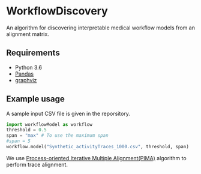 # WorkflowDiscovery
An algorithm for discovering interpretable medical workflow models from an alignment matrix.
## Requirements
- Python 3.6
- [Pandas](https://pandas.pydata.org/)
- [graphviz](https://pypi.org/project/graphviz/)
## Example usage
A sample input CSV file is given in the reporsitory.
```python
import workflowModel as workflow
threshold = 0.5
span = "max" # To use the maximum span
#span = 5
workflow.model("Synthetic_activityTraces_1000.csv", threshold, span)
```
We use [Process-oriented Iterative Multiple Alignment(PIMA)](https://arxiv.org/pdf/1709.05440.pdf) algorithm to perform trace alignment.